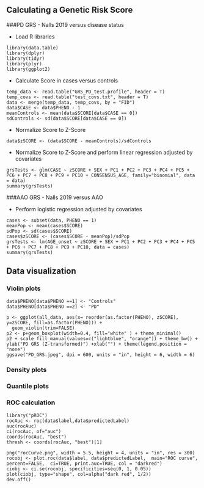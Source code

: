 ## Calculating a Genetic Risk Score

###PD GRS - Nalls 2019 versus disease status

* Load R libraries

```
library(data.table)
library(dplyr)
library(tidyr)
library(plyr)
library(ggplot2)
```

* Calculate Score in cases versus controls 

```
temp_data <- read.table("GRS_PD_test.profile", header = T) 
temp_covs <- read.table("test_covs.txt", header = T)
data <- merge(temp_data, temp_covs, by = "FID")
data$CASE <- data$PHENO - 1
meanControls <- mean(data$SCORE[data$CASE == 0])
sdControls <- sd(data$SCORE[data$CASE == 0])
```

* Normalize Score to Z-Score 

```
data$zSCORE <- (data$SCORE - meanControls)/sdControls
```

* Normalize Score to Z-Score and perform linear regression adjusted by covariates

```
grsTests <- glm(CASE ~ zSCORE + SEX + PC1 + PC2 + PC3 + PC4 + PC5 + PC6 + PC7 + PC8 + PC9 + PC10 + CONSENSUS_AGE, family="binomial", data = data)
summary(grsTests)
```

###AAO GRS - Nalls 2019 versus AAO

* Perform logistic regression adjusted by covariates

```
cases <- subset(data, PHENO == 1)
meanPop <- mean(cases$SCORE)
sdPop <- sd(cases$SCORE)
cases$zSCORE <- (cases$SCORE - meanPop)/sdPop
grsTests <- lm(AGE_onset ~ zSCORE + SEX + PC1 + PC2 + PC3 + PC4 + PC5 + PC6 + PC7 + PC8 + PC9 + PC10, data = cases)
summary(grsTests)
```

## Data visualization

### Violin plots

```
data$PHENO[data$PHENO ==1] <- "Controls"
data$PHENO[data$PHENO ==2] <- "PD"

p <- ggplot(all_data, aes(x= reorder(as.factor(PHENO), zSCORE), y=zSCORE, fill=as.factor(PHENO))) +
  geom_violin(trim=FALSE)
p2 <- p+geom_boxplot(width=0.4, fill="white" ) + theme_minimal()
p2 + scale_fill_manual(values=c("lightblue", "orange")) + theme_bw() + ylab("PD GRS (Z-transformed)") +xlab("") + theme(legend.position = "none")
ggsave("PD_GRS.jpeg", dpi = 600, units = "in", height = 6, width = 6)

```
### Density plots

### Quantile plots

### ROC calculation

```
library("pROC")
rocAuc <- roc(data$label,data$predictedLabel)
auc(rocAuc)
ci(rocAuc, of="auc")
coords(rocAuc, "best")
thresh <- coords(rocAuc, "best")[1]
```

```
png("rocCurve.png", width = 5.5, height = 4, units = "in", res = 300)
rocobj <- plot.roc(data$label, data$predictedLabel,  main="ROC curve", percent=FALSE,  ci=TRUE, print.auc=TRUE, col = "darkred")
ciobj <- ci.se(rocobj, specificities=seq(0, 1, 0.05))
plot(ciobj, type="shape", col=alpha("dark red", 1/2))
dev.off()
```
